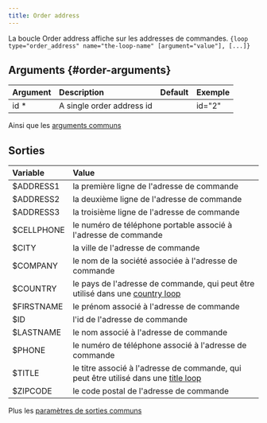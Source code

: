 ```yaml
---
title: Order address
---
```


La boucle Order address affiche sur les addresses de commandes.
`{loop type="order_address" name="the-loop-name" [argument="value"], [...]}`

## Arguments {#order-arguments}

| Argument | Description               | Default | Exemple |
|----------|:--------------------------|:-------:|:--------|
| id *     | A single order address id |         | id="2"  |

Ainsi que les [arguments communs](./global_arguments)

## Sorties

| Variable   | Value                                                                                          |
|:-----------|:-----------------------------------------------------------------------------------------------|
| $ADDRESS1  | la première ligne de l'adresse de commande                                                     |
| $ADDRESS2  | la deuxième ligne de l'adresse de commande                                                     |
| $ADDRESS3  | la troisième ligne de l'adresse de commande                                                    |
| $CELLPHONE | le numéro de téléphone portable associé à l'adresse de commande                                |
| $CITY      | la ville de l'adresse de commande                                                              |
| $COMPANY   | le nom de la société associée à l'adresse de commande                                          |
| $COUNTRY   | le pays de l'adresse de commande, qui peut être utilisé dans une [country loop](./Country)     |
| $FIRSTNAME | le prénom associé à l'adresse de commande                                                      |
| $ID        | l'id de l'adresse de commande                                                                  |
| $LASTNAME  | le nom associé à l'adresse de commande                                                         |
| $PHONE     | le numéro de téléphone associé à l'adresse de commande                                         |
| $TITLE     | le titre associé à l'adresse de commande, qui peut être utilisé dans une [title loop](./Title) |
| $ZIPCODE   | le code postal de l'adresse de commande                                                        |


Plus les [paramètres de sorties communs](./global_outputs)
